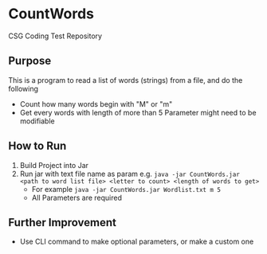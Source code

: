 # CountWords
CSG Coding Test Repository
## Purpose
This is a program to read a list of words (strings) from a file, and do the following
 - Count how many words begin with "M" or "m"
 - Get every words with length of more than 5
Parameter might need to be modifiable

## How to Run
1. Build Project into Jar
2. Run jar with text file name as param e.g. `java -jar CountWords.jar <path to word list file> <letter to count> <length of words to get>`
   - For example `java -jar CountWords.jar Wordlist.txt m 5`
   - All Parameters are required
  
## Further Improvement
- Use CLI command to make optional parameters, or make a custom one
